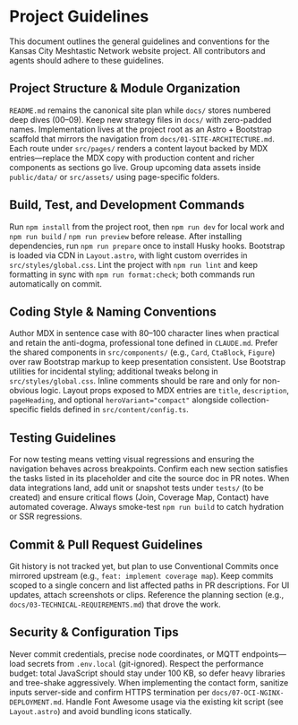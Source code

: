 # Project Guidelines

This document outlines the general guidelines and conventions for the Kansas City Meshtastic Network website project. All contributors and agents should adhere to these guidelines.

## Project Structure & Module Organization

`README.md` remains the canonical site plan while `docs/` stores numbered deep dives (00–09). Keep new strategy files in `docs/` with zero-padded names. Implementation lives at the project root as an Astro + Bootstrap scaffold that mirrors the navigation from `docs/01-SITE-ARCHITECTURE.md`. Each route under `src/pages/` renders a content layout backed by MDX entries—replace the MDX copy with production content and richer components as sections go live. Group upcoming data assets inside `public/data/` or `src/assets/` using page-specific folders.

## Build, Test, and Development Commands

Run `npm install` from the project root, then `npm run dev` for local work and `npm run build` / `npm run preview` before release. After installing dependencies, run `npm run prepare` once to install Husky hooks. Bootstrap is loaded via CDN in `Layout.astro`, with light custom overrides in `src/styles/global.css`. Lint the project with `npm run lint` and keep formatting in sync with `npm run format:check`; both commands run automatically on commit.

## Coding Style & Naming Conventions

Author MDX in sentence case with 80–100 character lines when practical and retain the anti-dogma, professional tone defined in `CLAUDE.md`. Prefer the shared components in `src/components/` (e.g., `Card`, `CtaBlock`, `Figure`) over raw Bootstrap markup to keep presentation consistent. Use Bootstrap utilities for incidental styling; additional tweaks belong in `src/styles/global.css`. Inline comments should be rare and only for non-obvious logic. Layout props exposed to MDX entries are `title`, `description`, `pageHeading`, and optional `heroVariant="compact"` alongside collection-specific fields defined in `src/content/config.ts`.

## Testing Guidelines

For now testing means vetting visual regressions and ensuring the navigation behaves across breakpoints. Confirm each new section satisfies the tasks listed in its placeholder and cite the source doc in PR notes. When data integrations land, add unit or snapshot tests under `tests/` (to be created) and ensure critical flows (Join, Coverage Map, Contact) have automated coverage. Always smoke-test `npm run build` to catch hydration or SSR regressions.

## Commit & Pull Request Guidelines

Git history is not tracked yet, but plan to use Conventional Commits once mirrored upstream (e.g., `feat: implement coverage map`). Keep commits scoped to a single concern and list affected paths in PR descriptions. For UI updates, attach screenshots or clips. Reference the planning section (e.g., `docs/03-TECHNICAL-REQUIREMENTS.md`) that drove the work.

## Security & Configuration Tips

Never commit credentials, precise node coordinates, or MQTT endpoints—load secrets from `.env.local` (git-ignored). Respect the performance budget: total JavaScript should stay under 100 KB, so defer heavy libraries and tree-shake aggressively. When implementing the contact form, sanitize inputs server-side and confirm HTTPS termination per `docs/07-OCI-NGINX-DEPLOYMENT.md`. Handle Font Awesome usage via the existing kit script (see `Layout.astro`) and avoid bundling icons statically.
